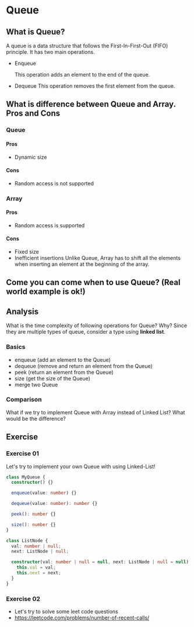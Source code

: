 # Queue

## What is Queue?

A queue is a data structure that follows the First-In-First-Out (FIFO) principle. It has two main operations.

- Enqueue

  This operation adds an element to the end of the queue.

- Dequeue
  This operation removes the first element from the queue.

## What is difference between Queue and Array. Pros and Cons

### Queue

#### Pros

- Dynamic size

#### Cons

- Random access is not supported

### Array

#### Pros

- Random access is supported

#### Cons

- Fixed size
- Inefficient insertions
  Unlike Queue, Array has to shift all the elements when inserting an element at the beginning of the array.

## Come you can come when to use Queue? (Real world example is ok!)

## Analysis

What is the time complexity of following operations for Queue? Why?
Since they are multiple types of queue, consider a type using **linked list**.

### Basics

- enqueue (add an element to the Queue)
- dequeue (remove and return an element from the Queue)
- peek (return an element from the Queue)
- size (get the size of the Queue)
- merge two Queue

### Comparison

What if we try to implement Queue with Array instead of Linked List?
What would be the difference?

## Exercise

### Exercise 01

Let's try to implement your own Queue with using Linked-List!

```ts
class MyQueue {
  constructor() {}

  enqueue(value: number) {}

  dequeue(value: number): number {}

  peek(): number {}

  size(): number {}
}
```

```ts
class ListNode {
  val: number | null;
  next: ListNode | null;

  constructor(val: number | null = null, next: ListNode | null = null) {
    this.val = val;
    this.next = next;
  }
}
```

### Exercise 02

- Let's try to solve some leet code questions
- https://leetcode.com/problems/number-of-recent-calls/
<!-- - https://leetcode.com/problems/reveal-cards-in-increasing-order/ ?? -->
